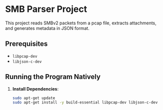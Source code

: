 # SMB Parser Project

This project reads SMBv2 packets from a pcap file, extracts attachments, and generates metadata in JSON format.

## Prerequisites

- `libpcap-dev`
- `libjson-c-dev`

## Running the Program Natively

1. **Install Dependencies**:
   ```sh
   sudo apt-get update
   sudo apt-get install -y build-essential libpcap-dev libjson-c-dev
